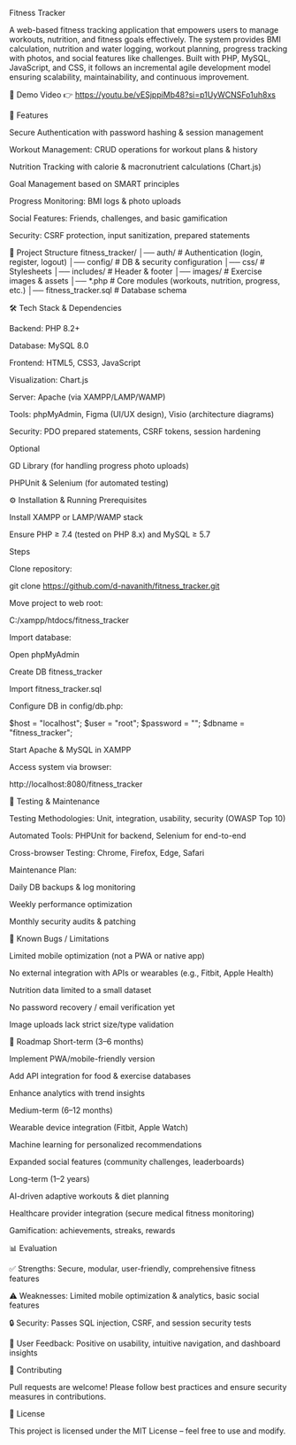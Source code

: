Fitness Tracker

A web-based fitness tracking application that empowers users to manage workouts, nutrition, and fitness goals effectively. The system provides BMI calculation, nutrition and water logging, workout planning, progress tracking with photos, and social features like challenges. Built with PHP, MySQL, JavaScript, and CSS, it follows an incremental agile development model ensuring scalability, maintainability, and continuous improvement.

🎥 Demo Video
👉 https://youtu.be/vESjppiMb48?si=p1UyWCNSFo1uh8xs

🚀 Features

Secure Authentication with password hashing & session management

Workout Management: CRUD operations for workout plans & history

Nutrition Tracking with calorie & macronutrient calculations (Chart.js)

Goal Management based on SMART principles

Progress Monitoring: BMI logs & photo uploads

Social Features: Friends, challenges, and basic gamification

Security: CSRF protection, input sanitization, prepared statements

📂 Project Structure
fitness_tracker/
│── auth/        # Authentication (login, register, logout)
│── config/      # DB & security configuration
│── css/         # Stylesheets
│── includes/    # Header & footer
│── images/      # Exercise images & assets
│── *.php        # Core modules (workouts, nutrition, progress, etc.)
│── fitness_tracker.sql  # Database schema

🛠️ Tech Stack & Dependencies

Backend: PHP 8.2+

Database: MySQL 8.0

Frontend: HTML5, CSS3, JavaScript

Visualization: Chart.js

Server: Apache (via XAMPP/LAMP/WAMP)

Tools: phpMyAdmin, Figma (UI/UX design), Visio (architecture diagrams)

Security: PDO prepared statements, CSRF tokens, session hardening

Optional

GD Library (for handling progress photo uploads)

PHPUnit & Selenium (for automated testing)

⚙️ Installation & Running
Prerequisites

Install XAMPP
 or LAMP/WAMP stack

Ensure PHP ≥ 7.4 (tested on PHP 8.x) and MySQL ≥ 5.7

Steps

Clone repository:

git clone https://github.com/d-navanith/fitness_tracker.git


Move project to web root:

C:/xampp/htdocs/fitness_tracker


Import database:

Open phpMyAdmin

Create DB fitness_tracker

Import fitness_tracker.sql

Configure DB in config/db.php:

$host = "localhost";
$user = "root";
$password = "";
$dbname = "fitness_tracker";


Start Apache & MySQL in XAMPP

Access system via browser:

http://localhost:8080/fitness_tracker

🧪 Testing & Maintenance

Testing Methodologies: Unit, integration, usability, security (OWASP Top 10)

Automated Tools: PHPUnit for backend, Selenium for end-to-end

Cross-browser Testing: Chrome, Firefox, Edge, Safari

Maintenance Plan:

Daily DB backups & log monitoring

Weekly performance optimization

Monthly security audits & patching

🐛 Known Bugs / Limitations

Limited mobile optimization (not a PWA or native app)

No external integration with APIs or wearables (e.g., Fitbit, Apple Health)

Nutrition data limited to a small dataset

No password recovery / email verification yet

Image uploads lack strict size/type validation

📌 Roadmap
Short-term (3–6 months)

Implement PWA/mobile-friendly version

Add API integration for food & exercise databases

Enhance analytics with trend insights

Medium-term (6–12 months)

Wearable device integration (Fitbit, Apple Watch)

Machine learning for personalized recommendations

Expanded social features (community challenges, leaderboards)

Long-term (1–2 years)

AI-driven adaptive workouts & diet planning

Healthcare provider integration (secure medical fitness monitoring)

Gamification: achievements, streaks, rewards

📊 Evaluation

✅ Strengths: Secure, modular, user-friendly, comprehensive fitness features

⚠️ Weaknesses: Limited mobile optimization & analytics, basic social features

🔒 Security: Passes SQL injection, CSRF, and session security tests

🎯 User Feedback: Positive on usability, intuitive navigation, and dashboard insights

🤝 Contributing

Pull requests are welcome! Please follow best practices and ensure security measures in contributions.

📄 License

This project is licensed under the MIT License – feel free to use and modify.
